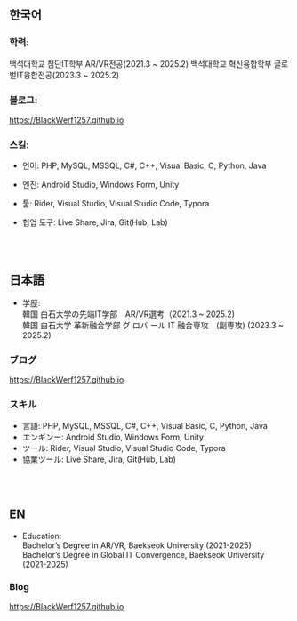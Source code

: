 ## 한국어
### 학력:
  백석대학교 첨단IT학부 AR/VR전공(2021.3 ~ 2025.2)
  백석대학교 혁신융합학부 글로벌IT융합전공(2023.3 ~ 2025.2)
### 블로그:
https://BlackWerf1257.github.io
### 스킬:
- 언어: PHP, MySQL, MSSQL, C#, C++, Visual Basic, C, Python, Java
- 엔진: Android Studio, Windows Form, Unity
- 툴: Rider, Visual Studio, Visual Studio Code, Typora
- 협업 도구: Live Share, Jira, Git(Hub, Lab)
  
  <br><br>
## 日本語
- 学歴: <br>
    韓国 白石大学の先端IT学部　AR/VR選考（2021.3 ~ 2025.2) <br>
    韓国 白石大学 革新融合学部 グ ロバ ール IT 融合専攻　(副専攻) (2023.3 ~ 2025.2)
### ブログ
https://BlackWerf1257.github.io
### スキル
- 言語: PHP, MySQL, MSSQL, C#, C++, Visual Basic, C, Python, Java
- エンギンー: Android Studio, Windows Form, Unity
- ツール: Rider, Visual Studio, Visual Studio Code, Typora
- 協業ツール: Live Share, Jira, Git(Hub, Lab)
  
<br><br>
## EN
- Education:<br>
  Bachelor’s Degree in AR/VR, Baekseok University (2021-2025)<br>
  Bachelor’s Degree in Global IT Convergence, Baekseok University (2021-2025)
  
### Blog
https://BlackWerf1257.github.io

<!---
BlackWerf1257/BlackWerf1257 is a ✨ special ✨ repository because its `README.md` (this file) appears on your GitHub profile.
You can click the Preview link to take a look at your changes.
--->
